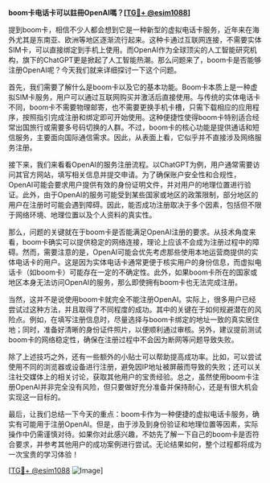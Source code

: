 **boom卡电话卡可以註冊OpenAI嗎？[[TG💪+ @esim1088](https://t.me/s/esim1088)]**

提到boom卡，相信不少人都会想到它是一种新型的虚拟电话卡服务，近年来在海外尤其是东南亚、欧洲等地区逐渐流行起来。这种卡通过互联网连接，不需要实体SIM卡，可以直接绑定到手机上使用。而OpenAI作为全球顶尖的人工智能研究机构，旗下的ChatGPT更是掀起了人工智能热潮。那么问题来了，boom卡是否能够注册OpenAI呢？今天我们就来详细探讨一下这个问题。

首先，我们需要了解什么是boom卡以及它的基本功能。Boom卡本质上是一种虚拟SIM卡服务，用户可以通过互联网购买并激活后直接使用。与传统的实体电话卡不同，boom卡不需要物理邮寄，也不需要更换手机卡槽，只需下载相应的应用程序，按照指引完成注册和绑定即可开始使用。这种便捷性使得boom卡特别适合经常出国旅行或需要多号码切换的人群。不过，boom卡的核心功能是提供通话和短信服务，主要面向国际通信需求。因此，从表面上看，它似乎并不直接涉及网络服务注册。

接下来，我们来看看OpenAI的服务注册流程。以ChatGPT为例，用户通常需要访问其官方网站，填写相关信息并提交申请。为了确保账户安全性和合规性，OpenAI可能会要求用户提供有效的身份证明文件，并对用户的地理位置进行验证。此外，由于OpenAI的服务可能受到某些国家或地区的政策限制，部分地区的用户在注册时可能会遇到障碍。因此，能否成功注册取决于多个因素，包括但不限于网络环境、地理位置以及个人资料的真实性。

那么，问题的关键就在于boom卡是否能满足OpenAI注册的要求。从技术角度来看，boom卡确实可以提供稳定的网络连接，理论上应该不会成为注册过程中的障碍。然而，需要注意的是，OpenAI可能会优先考虑那些使用本地运营商提供的实体电话卡的用户。这是因为实体电话卡通常更便于核实用户的身份信息，而虚拟电话卡（如boom卡）可能存在一定的不确定性。此外，如果boom卡所在的国家或地区本身无法访问OpenAI的服务，那么即使拥有boom卡也无法完成注册。

当然，这并不是说使用boom卡就完全不能注册OpenAI。实际上，很多用户已经尝试过这种方法，并且取得了不同程度的成功。其中的关键在于如何规避潜在的风险点。例如，在填写注册信息时，尽量选择与boom卡绑定的地址一致的真实居住地；同时，准备好清晰的身份证件照片，以便顺利通过审核。另外，建议提前测试boom卡的网络稳定性，确保在注册过程中不会因为断网等问题导致失败。

除了上述技巧之外，还有一些额外的小贴士可以帮助提高成功率。比如，可以尝试使用不同的浏览器或设备进行注册，避免因IP地址被屏蔽而导致的失败；还可以关注社交媒体上的相关讨论，获取其他用户的宝贵经验。总之，虽然使用boom卡注册OpenAI并非完全没有风险，但只要做好充分准备并保持耐心，还是有很大机会实现这一目标的。

最后，让我们总结一下今天的重点：boom卡作为一种便捷的虚拟电话卡服务，确实有可能用于注册OpenAI。但是，由于涉及到身份验证和地理位置等因素，实际操作中仍需谨慎对待。如果你对此感兴趣，不妨先了解一下自己的boom卡是否符合要求，并参考其他用户的成功案例进行尝试。无论结果如何，整个过程都将成为一次宝贵的学习体验！

[[TG💪+ @esim1088](https://t.me/s/esim1088) ![Image](https://i.postimg.cc/4NQfJmqS/Snipaste-2025-05-13-00-14-12.png)]